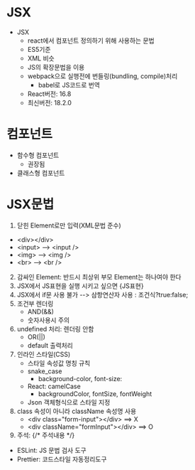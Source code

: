 # JSX

- JSX
    - react에서 컴포넌트 정의하기 위해 사용하는 문법
    - ES5기준
    - XML 비슷
    - JS의 확장문법을 이용
    - webpack으로 실행전에 번들링(bundling, compile)처리
        - babel로 JS코드로 번역
    - React버전: 16.8
    - 최신버전: 18.2.0

# 컴포넌트

- 함수형 컴포넌트
    - 권장됨
- 클래스형 컴포넌트

# JSX문법

1) 닫힌 Element로만 입력(XML문법 준수)

- \<div>\</div>
- \<input> --> \<input />
- \<img> --> \<img />
- \<br> --> \<br />

2) 감싸인 Element: 반드시 최상위 부모 Element는 하나여야 한다
3) JSX에서 JS표현을 실행 시키고 싶으면 {JS표현}
4) JSX에서 if문 사용 불가 --> 삼항연산자 사용 : 조건식?true:false;
5) 조건부 렌더링
    - AND(&&)
    - 숫자사용시 주의
6) undefined 처리: 렌더링 안함
    - OR(||)
    - default 출력처리
7) 인라인 스타일(CSS)
    - 스타일 속성값 명칭 규칙
    - snake_case
        - background-color, font-size:
    - React: camelCase
        - backgroundColor, fontSize, fontWeight
    - Json 객체형식으로 스타일 지정
8) class 속성이 아니라 className 속성명 사용
    - \<div class="form-input">\</div> ==> X
    - \<div className="formInput">\</div> ==> O
9) 주석: {/* 주석내용 */}

* ESLint: JS 문법 검사 도구
* Prettier: 코드스타일 자동정리도구
